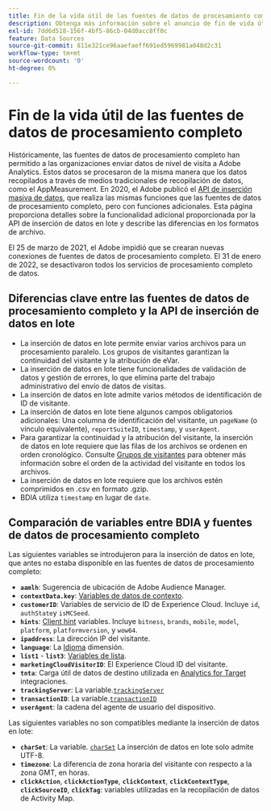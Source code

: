 ```yaml
---
title: Fin de la vida útil de las fuentes de datos de procesamiento completo
description: Obtenga más información sobre el anuncio de fin de vida útil para fuentes de datos de procesamiento completo.
exl-id: 7dd6d518-156f-4bf5-86cb-04d0acc8ff0c
feature: Data Sources
source-git-commit: 811e321ce96aaefaeff691ed5969981a048d2c31
workflow-type: tm+mt
source-wordcount: '0'
ht-degree: 0%

---
```


# Fin de la vida útil de las fuentes de datos de procesamiento completo

Históricamente, las fuentes de datos de procesamiento completo han permitido a las organizaciones enviar datos de nivel de visita a Adobe Analytics. Estos datos se procesaron de la misma manera que los datos recopilados a través de medios tradicionales de recopilación de datos, como el AppMeasurement. En 2020, el Adobe publicó el [API de inserción masiva de datos](https://developer.adobe.com/analytics-apis/docs/2.0/guides/endpoints/bulk-data-insertion/), que realiza las mismas funciones que las fuentes de datos de procesamiento completo, pero con funciones adicionales. Esta página proporciona detalles sobre la funcionalidad adicional proporcionada por la API de inserción de datos en lote y describe las diferencias en los formatos de archivo.

El 25 de marzo de 2021, el Adobe impidió que se crearan nuevas conexiones de fuentes de datos de procesamiento completo. El 31 de enero de 2022, se desactivaron todos los servicios de procesamiento completo de datos.

## Diferencias clave entre las fuentes de datos de procesamiento completo y la API de inserción de datos en lote

* La inserción de datos en lote permite enviar varios archivos para un procesamiento paralelo. Los grupos de visitantes garantizan la continuidad del visitante y la atribución de eVar.
* La inserción de datos en lote tiene funcionalidades de validación de datos y gestión de errores, lo que elimina parte del trabajo administrativo del envío de datos de visitas.
* La inserción de datos en lote admite varios métodos de identificación de ID de visitante.
* La inserción de datos en lote tiene algunos campos obligatorios adicionales: Una columna de identificación del visitante, un `pageName` (o vínculo equivalente), `reportSuiteID`, `timestamp`, y `userAgent`.
* Para garantizar la continuidad y la atribución del visitante, la inserción de datos en lote requiere que las filas de los archivos se ordenen en orden cronológico. Consulte [Grupos de visitantes](https://developer.adobe.com/analytics-apis/docs/2.0/guides/endpoints/bulk-data-insertion/visitor-groups/) para obtener más información sobre el orden de la actividad del visitante en todos los archivos.
* La inserción de datos en lote requiere que los archivos estén comprimidos en .csv en formato .gzip.
* BDIA utiliza `timestamp` en lugar de `date`.

## Comparación de variables entre BDIA y fuentes de datos de procesamiento completo

Las siguientes variables se introdujeron para la inserción de datos en lote, que antes no estaba disponible en las fuentes de datos de procesamiento completo:

* **`aamlh`**: Sugerencia de ubicación de Adobe Audience Manager.
* **`contextData.key`**: [Variables de datos de contexto](/help/implement/vars/page-vars/contextdata.md).
* **`customerID`**: Variables de servicio de ID de Experience Cloud. Incluye `id`, `authState`y `isMCSeed`.
* **`hints`**: [Client hint](https://experienceleague.adobe.com/docs/experience-platform/edge/fundamentals/user-agent-client-hints.html?lang=es) variables. Incluye `bitness`, `brands`, `mobile`, `model`, `platform`, `platformversion`, y `wow64`.
* **`ipaddress`**: La dirección IP del visitante.
* **`language`**: La [Idioma](/help/components/dimensions/language.md) dimensión.
* **`list1`** - **`list3`**: [Variables de lista](/help/implement/vars/page-vars/list.md).
* **`marketingCloudVisitorID`**: El Experience Cloud ID del visitante.
* **`tnta`**: Carga útil de datos de destino utilizada en [Analytics for Target](https://experienceleague.adobe.com/docs/target/using/integrate/a4t/a4t.html?lang=es) integraciones.
* **`trackingServer`**: La variable.[`trackingServer`](/help/implement/vars/config-vars/trackingserver.md)
* **`transactionID`**: La variable.[`transactionID`](/help/implement/vars/page-vars/transactionid.md)
* **`userAgent`**: la cadena del agente de usuario del dispositivo.

Las siguientes variables no son compatibles mediante la inserción de datos en lote:

* **`charSet`**: La variable. [`charSet`](/help/implement/vars/config-vars/charset.md) La inserción de datos en lote solo admite UTF-8.
* **`timezone`**: La diferencia de zona horaria del visitante con respecto a la zona GMT, en horas.
* **`clickAction`**, **`clickActionType`**, **`clickContext`**, **`clickContextType`**, **`clickSourceID`**, **`clickTag`**: variables utilizadas en la recopilación de datos de Activity Map.
